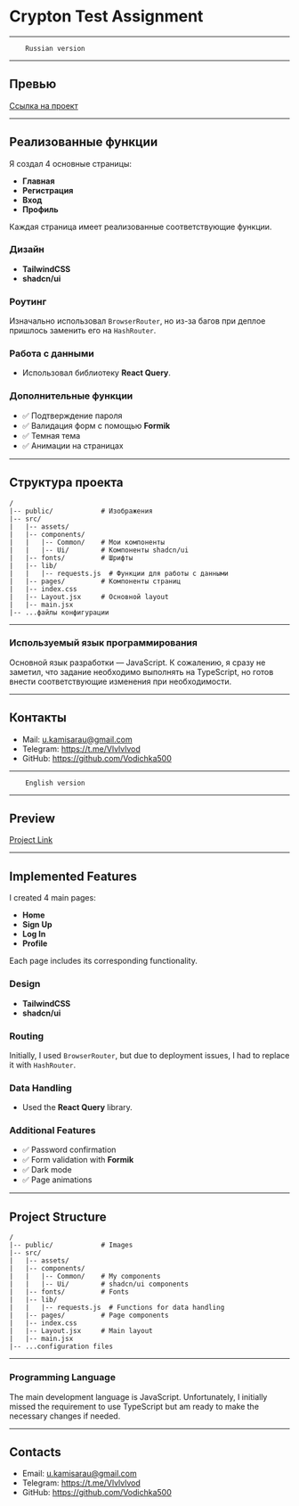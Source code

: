 

# Crypton Test Assignment

---
        Russian version
---


## Превью
[Ссылка на проект](https://crypton-task.vercel.app/)

---

## Реализованные функции

Я создал 4 основные страницы:
- **Главная**
- **Регистрация**
- **Вход**
- **Профиль**

Каждая страница имеет реализованные соответствующие функции.

### Дизайн
- **TailwindCSS**
- **shadcn/ui**

### Роутинг
Изначально использовал `BrowserRouter`, но из-за багов при деплое пришлось заменить его на `HashRouter`.

### Работа с данными
- Использовал библиотеку **React Query**.

### Дополнительные функции
- ✅ Подтверждение пароля
- ✅ Валидация форм с помощью **Formik**
- ✅ Темная тема
- ✅ Анимации на страницах

---

## Структура проекта

```plaintext
/ 
|-- public/            # Изображения  
|-- src/  
|   |-- assets/          
|   |-- components/  
|   |   |-- Common/    # Мои компоненты  
|   |   |-- Ui/        # Компоненты shadcn/ui  
|   |-- fonts/         # Шрифты  
|   |-- lib/  
|   |   |-- requests.js  # Функции для работы с данными  
|   |-- pages/         # Компоненты страниц  
|   |-- index.css       
|   |-- Layout.jsx     # Основной layout  
|   |-- main.jsx        
|-- ...файлы конфигурации  
```
---
### Используемый язык программирования
Основной язык разработки — JavaScript. К сожалению, я сразу не заметил, что задание необходимо выполнять на TypeScript, но готов внести соответствующие изменения при необходимости.

---
## Контакты
- Mail: u.kamisarau@gmail.com
- Telegram: https://t.me/Vlvlvlvod
- GitHub: https://github.com/Vodichka500



---
        English version
---



## Preview
[Project Link](https://crypton-task.vercel.app/)

---

## Implemented Features

I created 4 main pages:
- **Home**
- **Sign Up**
- **Log In**
- **Profile**

Each page includes its corresponding functionality.

### Design
- **TailwindCSS**
- **shadcn/ui**

### Routing
Initially, I used `BrowserRouter`, but due to deployment issues, I had to replace it with `HashRouter`.

### Data Handling
- Used the **React Query** library.

### Additional Features
- ✅ Password confirmation
- ✅ Form validation with **Formik**
- ✅ Dark mode
- ✅ Page animations

---

## Project Structure

```plaintext
/ 
|-- public/            # Images  
|-- src/  
|   |-- assets/          
|   |-- components/  
|   |   |-- Common/    # My components  
|   |   |-- Ui/        # shadcn/ui components  
|   |-- fonts/         # Fonts  
|   |-- lib/  
|   |   |-- requests.js  # Functions for data handling  
|   |-- pages/         # Page components  
|   |-- index.css       
|   |-- Layout.jsx     # Main layout  
|   |-- main.jsx        
|-- ...configuration files  
```
---
### Programming Language
The main development language is JavaScript. Unfortunately, I initially missed the requirement to use TypeScript but am ready to make the necessary changes if needed.

---

## Contacts
- Email: u.kamisarau@gmail.com
- Telegram: https://t.me/Vlvlvlvod
- GitHub: https://github.com/Vodichka500









